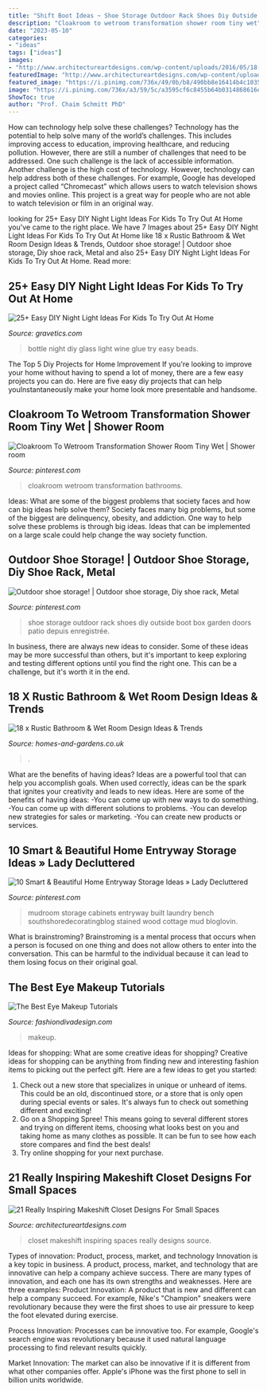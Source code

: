 ```yaml
---
title: "Shift Boot Ideas ~ Shoe Storage Outdoor Rack Shoes Diy Outside Boot Box Garden Doors Patio Depuis Enregistrée"
description: "Cloakroom to wetroom transformation shower room tiny wet"
date: "2023-05-10"
categories:
- "ideas"
tags: ["ideas"]
images:
- "http://www.architectureartdesigns.com/wp-content/uploads/2016/05/18-24.jpg"
featuredImage: "http://www.architectureartdesigns.com/wp-content/uploads/2016/05/18-24.jpg"
featured_image: "https://i.pinimg.com/736x/49/0b/b8/490bb8e16414b4c103559c7418abaff6--outdoor-shoe-storage-garden.jpg"
image: "https://i.pinimg.com/736x/a3/59/5c/a3595cf6c8455b64b0314868616efcee.jpg"
ShowToc: true
author: "Prof. Chaim Schmitt PhD"
---
```



How can technology help solve these challenges?
Technology has the potential to help solve many of the world’s challenges. This includes improving access to education, improving healthcare, and reducing pollution. However, there are still a number of challenges that need to be addressed. One such challenge is the lack of accessible information. Another challenge is the high cost of technology. However, technology can help address both of these challenges. For example, Google has developed a project called “Chromecast” which allows users to watch television shows and movies online. This project is a great way for people who are not able to watch television or film in an original way.

	

		
looking for 25+ Easy DIY Night Light Ideas For Kids To Try Out At Home you've came to the right place. We have 7 Images about 25+ Easy DIY Night Light Ideas For Kids To Try Out At Home like 18 x Rustic Bathroom &amp; Wet Room Design Ideas &amp; Trends, Outdoor shoe storage! | Outdoor shoe storage, Diy shoe rack, Metal and also 25+ Easy DIY Night Light Ideas For Kids To Try Out At Home. Read more:
		
    
## 25+ Easy DIY Night Light Ideas For Kids To Try Out At Home

<img loading=lazy src="https://www.gravetics.com/wp-content/uploads/2017/07/Glue-glass-beads-to-an-old-wine-bottle-to-recreate-this-stunning-design.jpg" onerror="this.onerror=null;this.src='https://tse3.mm.bing.net/th?id=OIP.V52s1JzxQnDCHtrUuR9E1gHaJ4&amp;pid=15.1';" alt="25+ Easy DIY Night Light Ideas For Kids To Try Out At Home">

_Source: gravetics.com_

>bottle night diy glass light wine glue try easy beads. 

	

The Top 5 Diy Projects for Home Improvement
If you're looking to improve your home without having to spend a lot of money, there are a few easy projects you can do. Here are five easy diy projects that can help youInstantaneously make your home look more presentable and handsome.

    
## Cloakroom To Wetroom Transformation Shower Room Tiny Wet | Shower Room

<img loading=lazy src="https://i.pinimg.com/736x/a3/59/5c/a3595cf6c8455b64b0314868616efcee.jpg" onerror="this.onerror=null;this.src='https://tse2.mm.bing.net/th?id=OIP.-W3cChaov1gRwxvHzdPcWgHaJ3&amp;pid=15.1';" alt="Cloakroom To Wetroom Transformation Shower Room Tiny Wet | Shower room">

_Source: pinterest.com_

>cloakroom wetroom transformation bathrooms. 

	

Ideas: What are some of the biggest problems that society faces and how can big ideas help solve them?
Society faces many big problems, but some of the biggest are delinquency, obesity, and addiction. One way to help solve these problems is through big ideas. Ideas that can be implemented on a large scale could help change the way society function.

    
## Outdoor Shoe Storage! | Outdoor Shoe Storage, Diy Shoe Rack, Metal

<img loading=lazy src="https://i.pinimg.com/736x/49/0b/b8/490bb8e16414b4c103559c7418abaff6--outdoor-shoe-storage-garden.jpg" onerror="this.onerror=null;this.src='https://tse4.mm.bing.net/th?id=OIP.6lJ_PsL1oNvyIxA4gKR0bQHaJ3&amp;pid=15.1';" alt="Outdoor shoe storage! | Outdoor shoe storage, Diy shoe rack, Metal">

_Source: pinterest.com_

>shoe storage outdoor rack shoes diy outside boot box garden doors patio depuis enregistrée. 

	

In business, there are always new ideas to consider. Some of these ideas may be more successful than others, but it's important to keep exploring and testing different options until you find the right one. This can be a challenge, but it's worth it in the end.

    
## 18 X Rustic Bathroom &amp; Wet Room Design Ideas &amp; Trends

<img loading=lazy src="http://homes-and-gardens.co.uk/wp-content/uploads/2021/05/rustic-bathroom-trends-7.jpg" onerror="this.onerror=null;this.src='https://tse4.mm.bing.net/th?id=OIP.T_TFv8JiIWU3R7G86ssa5QHaLF&amp;pid=15.1';" alt="18 x Rustic Bathroom &amp; Wet Room Design Ideas &amp; Trends">

_Source: homes-and-gardens.co.uk_

>. 

	

What are the benefits of having ideas?
Ideas are a powerful tool that can help you accomplish goals. When used correctly, ideas can be the spark that ignites your creativity and leads to new ideas. Here are some of the benefits of having ideas: 
-You can come up with new ways to do something. 
-You can come up with different solutions to problems. 
-You can develop new strategies for sales or marketing. 
-You can create new products or services.

    
## 10 Smart &amp; Beautiful Home Entryway Storage Ideas » Lady Decluttered

<img loading=lazy src="https://i.pinimg.com/736x/97/48/cb/9748cb559875eb819b2380f6ef113a19.jpg" onerror="this.onerror=null;this.src='https://tse4.mm.bing.net/th?id=OIP.SMUorKvyrgHeNMThMtrODwHaLH&amp;pid=15.1';" alt="10 Smart &amp; Beautiful Home Entryway Storage Ideas » Lady Decluttered">

_Source: pinterest.com_

>mudroom storage cabinets entryway built laundry bench southshoredecoratingblog stained wood cottage mud bloglovin. 

	

What is brainstroming? Brainstroming is a mental process that occurs when a person is focused on one thing and does not allow others to enter into the conversation. This can be harmful to the individual because it can lead to them losing focus on their original goal.

    
## The Best Eye Makeup Tutorials

<img loading=lazy src="https://www.fashiondivadesign.com/wp-content/uploads/2013/09/Best-Eye-Makeup-Tutorials-23-513x960.jpg" onerror="this.onerror=null;this.src='https://tse2.mm.bing.net/th?id=OIP.b8YMvZe3GHhV99TpGrDLBwHaN3&amp;pid=15.1';" alt="The Best Eye Makeup Tutorials">

_Source: fashiondivadesign.com_

>makeup. 

	

Ideas for shopping: What are some creative ideas for shopping?
Creative ideas for shopping can be anything from finding new and interesting fashion items to picking out the perfect gift. Here are a few ideas to get you started: 
1. Check out a new store that specializes in unique or unheard of items. This could be an old, discontinued store, or a store that is only open during special events or sales. It's always fun to check out something different and exciting! 
2. Go on a Shopping Spree! This means going to several different stores and trying on different items, choosing what looks best on you and taking home as many clothes as possible. It can be fun to see how each store compares and find the best deals! 
3. Try online shopping for your next purchase.

    
## 21 Really Inspiring Makeshift Closet Designs For Small Spaces

<img loading=lazy src="http://www.architectureartdesigns.com/wp-content/uploads/2016/05/18-24.jpg" onerror="this.onerror=null;this.src='https://tse3.mm.bing.net/th?id=OIP.fJIKi_PlYMwNexIjNuyMwwHaLH&amp;pid=15.1';" alt="21 Really Inspiring Makeshift Closet Designs For Small Spaces">

_Source: architectureartdesigns.com_

>closet makeshift inspiring spaces really designs source. 

	

Types of innovation: Product, process, market, and technology
Innovation is a key topic in business. A product, process, market, and technology that are innovative can help a company achieve success. There are many types of innovation, and each one has its own strengths and weaknesses. Here are three examples: 
Product Innovation: A product that is new and different can help a company succeed. For example, Nike's "Champion" sneakers were revolutionary because they were the first shoes to use air pressure to keep the foot elevated during exercise.

Process Innovation: Processes can be innovative too. For example, Google's search engine was revolutionary because it used natural language processing to find relevant results quickly.

Market Innovation: The market can also be innovative if it is different from what other companies offer. Apple's iPhone was the first phone to sell in billion units worldwide.

